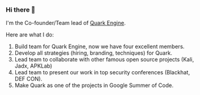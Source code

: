 ### Hi there 👋

<!--
**18z/18z** is a ✨ _special_ ✨ repository because its `README.md` (this file) appears on your GitHub profile.

Here are some ideas to get you started:

- 🔭 I’m currently working on ...
- 🌱 I’m currently learning ...
- 👯 I’m looking to collaborate on ...
- 🤔 I’m looking for help with ...
- 💬 Ask me about ...
- 📫 How to reach me: ...
- 😄 Pronouns: ...
- ⚡ Fun fact: ...
-->

I'm the Co-founder/Team lead of [Quark Engine](https://github.com/quark-engine/quark-engine).

Here are what I do:
1. Build team for Quark Engine, now we have four excellent members.
2. Develop all strategies (hiring, branding, techniques) for Quark.
3. Lead team to collaborate with other famous open source projects (Kali, Jadx, APKLab)
4. Lead team to present our work in top security conferences (Blackhat, DEF CON).
5. Make Quark as one of the projects in Google Summer of Code.
